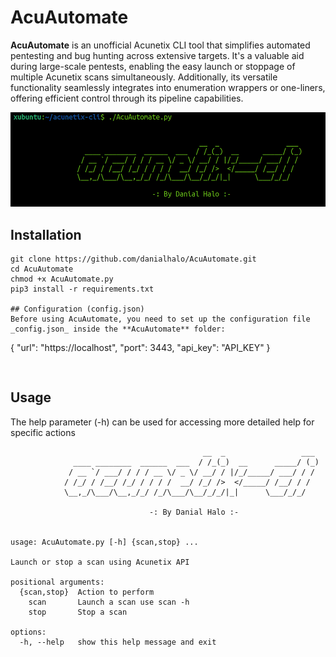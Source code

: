 # AcuAutomate
**AcuAutomate** is an unofficial Acunetix CLI tool that simplifies automated pentesting and bug hunting across extensive targets. It's a valuable aid during large-scale pentests, enabling the easy launch or stoppage of multiple Acunetix scans simultaneously. Additionally, its versatile functionality seamlessly integrates into enumeration wrappers or one-liners, offering efficient control through its pipeline capabilities.

![alt text](https://raw.githubusercontent.com/danialhalo/AcuAutomate/main/banner.png)

## Installation
```
git clone https://github.com/danialhalo/AcuAutomate.git
cd AcuAutomate
chmod +x AcuAutomate.py
pip3 install -r requirements.txt

## Configuration (config.json)
Before using AcuAutomate, you need to set up the configuration file _config.json_ inside the **AcuAutomate** folder:
```
{
    "url": "https://localhost",
    "port": 3443,
    "api_key": "API_KEY"
}
```


```
## Usage
The help parameter (-h) can be used for accessing more detailed help for specific actions
```
    		                               __  _                 ___
    		  ____ ________  ______  ___  / /_(_)  __      _____/ (_)
    		 / __ `/ ___/ / / / __ \/ _ \/ __/ / |/_/_____/ ___/ / /
    		/ /_/ / /__/ /_/ / / / /  __/ /_/ />  </_____/ /__/ / /
    		\__,_/\___/\__,_/_/ /_/\___/\__/_/_/|_|      \___/_/_/
    		
    		                   -: By Danial Halo :-

    
usage: AcuAutomate.py [-h] {scan,stop} ...

Launch or stop a scan using Acunetix API

positional arguments:
  {scan,stop}  Action to perform
    scan       Launch a scan use scan -h
    stop       Stop a scan

options:
  -h, --help   show this help message and exit
```
